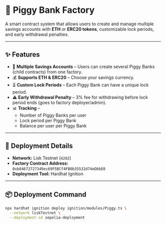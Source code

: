 # 🐷 Piggy Bank Factory

A smart contract system that allows users to create and manage multiple savings accounts with **ETH** or **ERC20 tokens**, customizable lock periods, and early withdrawal penalties.

---

## ✨ Features

- 🏦 **Multiple Savings Accounts** – Users can create several Piggy Banks (child contracts) from one factory.
- 💰 **Supports ETH & ERC20** – Choose your savings currency.
- ⏳ **Custom Lock Periods** – Each Piggy Bank can have a unique lock period.
- ⚠ **Early Withdrawal Penalty** – 3% fee for withdrawing before lock period ends (goes to factory deployer/admin).
- 📊 **Tracking** –
  - Number of Piggy Banks per user
  - Lock period per Piggy Bank
  - Balance per user per Piggy Bank

---

## 🚀 Deployment Details

- **Network:** Lisk Testnet (`4202`)
- **Factory Contract Address:** `0xb84672727349ec69F5BCf4FB0b35532d74eDbbE0`
- **Deployment Tool:** Hardhat Ignition

---

## 📦 Deployment Command

```bash
npx hardhat ignition deploy ignition/modules/Piggy.ts \
  --network liskTestnet \
  --deployment-id sepolia-deployment
```
